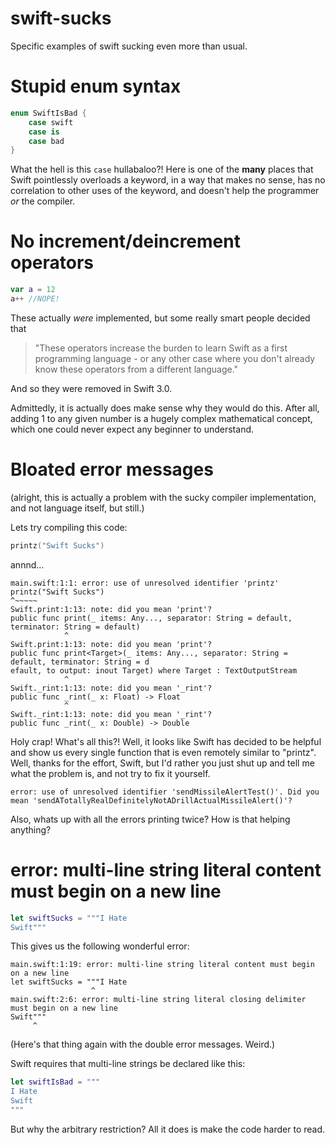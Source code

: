 # swift-sucks
Specific examples of swift sucking even more than usual.

# Stupid enum syntax
```Swift
enum SwiftIsBad {
	case swift
	case is
	case bad
}
```
What the hell is this `case` hullabaloo?! Here is one of the **many** places that Swift pointlessly overloads a keyword, in a way that makes no sense, has no correlation to other uses of the keyword, and doesn't help the programmer *or* the compiler.

# No increment/deincrement operators

```Swift
var a = 12
a++ //NOPE!
```
These actually *were* implemented, but some really smart people decided that
>"These operators increase the burden to learn Swift as a first programming language - or any other case where you don't already know these operators from a different language."

And so they were removed in Swift 3.0.

Admittedly, it is actually does make sense why they would do this. After all, adding 1 to any given number is a hugely complex mathematical concept, which one could never expect any beginner to understand.

# Bloated error messages
(alright, this is actually a problem with the sucky compiler implementation, and not language itself, but still.)

Lets try compiling this code:
```Swift
printz("Swift Sucks")
```
annnd...
```
main.swift:1:1: error: use of unresolved identifier 'printz'                                     
printz("Swift Sucks")                                                                         
^~~~~~                                                                                        
Swift.print:1:13: note: did you mean 'print'?                                                 
public func print(_ items: Any..., separator: String = default, terminator: String = default)
            ^                                                                                 
Swift.print:1:13: note: did you mean 'print'?                                                 
public func print<Target>(_ items: Any..., separator: String = default, terminator: String = d
efault, to output: inout Target) where Target : TextOutputStream                              
            ^                                                                                 
Swift._rint:1:13: note: did you mean '_rint'?                                                 
public func _rint(_ x: Float) -> Float                                                        
            ^                                                                                 
Swift._rint:1:13: note: did you mean '_rint'?                                                 
public func _rint(_ x: Double) -> Double     
```

Holy crap! What's all this?! Well, it looks like Swift has decided to be helpful and show us every single function that is even remotely similar to "printz". Well, thanks for the effort, Swift, but I'd rather you just shut up and tell me what the problem is, and not try to fix it yourself.

`error: use of unresolved identifier 'sendMissileAlertTest()'. Did you mean 'sendATotallyRealDefinitelyNotADrillActualMissileAlert()'?`

Also, whats up with all the errors printing twice? How is that helping anything?


# error: multi-line string literal content must begin on a new line
```Swift
let swiftSucks = """I Hate
Swift"""
```
This gives us the following wonderful error:
```
main.swift:1:19: error: multi-line string literal content must begin on a new line
let swiftSucks = """I Hate
                  ^
main.swift:2:6: error: multi-line string literal closing delimiter must begin on a new line
Swift"""
     ^
```
(Here's that thing again with the double error messages. Weird.)

Swift requires that multi-line strings be declared like this:
```Swift
let swiftIsBad = """
I Hate
Swift
"""
```

But why the arbitrary restriction? All it does is make the code harder to read.
